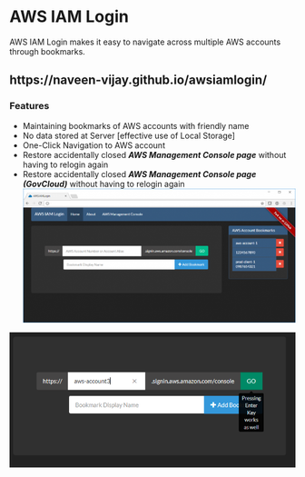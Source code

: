 AWS IAM Login
===================

AWS IAM Login makes it easy to navigate across multiple AWS accounts through bookmarks.

<h2>https://naveen-vijay.github.io/awsiamlogin/</h2>

### Features

 - Maintaining bookmarks of AWS accounts with friendly name 
 - No data stored at Server [effective use of Local Storage] 
 - One-Click Navigation to AWS account
 - Restore accidentally closed ***AWS Management Console page*** without having to relogin again
 - Restore accidentally closed ***AWS Management Console page (GovCloud)*** without having to relogin again
 ![awsiamlogin screenshot](img/awsiamlogin-screenshot.png)

 ![awsiamlogin screenshot enter](img/awsiamlogin-screenshot2.png)
